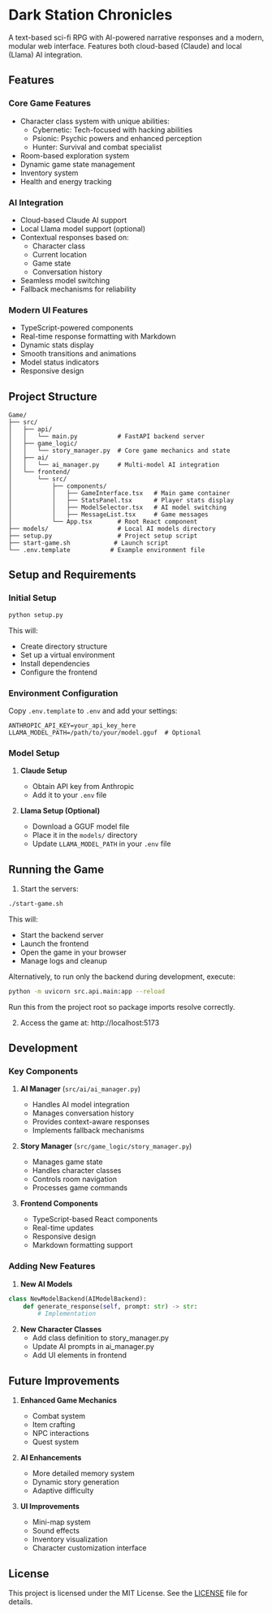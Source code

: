 # Dark Station Chronicles

A text-based sci-fi RPG with AI-powered narrative responses and a modern, modular web interface. Features both cloud-based (Claude) and local (Llama) AI integration.

## Features

### Core Game Features
- Character class system with unique abilities:
  - Cybernetic: Tech-focused with hacking abilities
  - Psionic: Psychic powers and enhanced perception
  - Hunter: Survival and combat specialist
- Room-based exploration system
- Dynamic game state management
- Inventory system
- Health and energy tracking

### AI Integration
- Cloud-based Claude AI support
- Local Llama model support (optional)
- Contextual responses based on:
  - Character class
  - Current location
  - Game state
  - Conversation history
- Seamless model switching
- Fallback mechanisms for reliability

### Modern UI Features
- TypeScript-powered components
- Real-time response formatting with Markdown
- Dynamic stats display
- Smooth transitions and animations
- Model status indicators
- Responsive design

## Project Structure

```
Game/
├── src/
│   ├── api/
│   │   └── main.py           # FastAPI backend server
│   ├── game_logic/
│   │   └── story_manager.py  # Core game mechanics and state
│   ├── ai/
│   │   └── ai_manager.py     # Multi-model AI integration
│   └── frontend/
│       └── src/
│           ├── components/
│           │   ├── GameInterface.tsx   # Main game container
│           │   ├── StatsPanel.tsx      # Player stats display
│           │   ├── ModelSelector.tsx   # AI model switching
│           │   ├── MessageList.tsx     # Game messages
│           └── App.tsx       # Root React component
├── models/                   # Local AI models directory
├── setup.py                  # Project setup script
├── start-game.sh            # Launch script
└── .env.template           # Example environment file
```

## Setup and Requirements

### Initial Setup
```bash
python setup.py
```
This will:
- Create directory structure
- Set up a virtual environment
- Install dependencies
- Configure the frontend

### Environment Configuration
Copy `.env.template` to `.env` and add your settings:
```
ANTHROPIC_API_KEY=your_api_key_here
LLAMA_MODEL_PATH=/path/to/your/model.gguf  # Optional
```

### Model Setup

1. **Claude Setup**
   - Obtain API key from Anthropic
   - Add it to your `.env` file

2. **Llama Setup (Optional)**
   - Download a GGUF model file
   - Place it in the `models/` directory
   - Update `LLAMA_MODEL_PATH` in your `.env` file

## Running the Game

1. Start the servers:
```bash
./start-game.sh
```
This will:
- Start the backend server
- Launch the frontend
- Open the game in your browser
- Manage logs and cleanup

Alternatively, to run only the backend during development, execute:

```bash
python -m uvicorn src.api.main:app --reload
```
Run this from the project root so package imports resolve correctly.

2. Access the game at: http://localhost:5173

## Development

### Key Components

1. **AI Manager** (`src/ai/ai_manager.py`)
   - Handles AI model integration
   - Manages conversation history
   - Provides context-aware responses
   - Implements fallback mechanisms

2. **Story Manager** (`src/game_logic/story_manager.py`)
   - Manages game state
   - Handles character classes
   - Controls room navigation
   - Processes game commands

3. **Frontend Components**
   - TypeScript-based React components
   - Real-time updates
   - Responsive design
   - Markdown formatting support

### Adding New Features

1. **New AI Models**
```python
class NewModelBackend(AIModelBackend):
    def generate_response(self, prompt: str) -> str:
        # Implementation
```

2. **New Character Classes**
   - Add class definition to story_manager.py
   - Update AI prompts in ai_manager.py
   - Add UI elements in frontend

## Future Improvements

1. **Enhanced Game Mechanics**
   - Combat system
   - Item crafting
   - NPC interactions
   - Quest system

2. **AI Enhancements**
   - More detailed memory system
   - Dynamic story generation
   - Adaptive difficulty

3. **UI Improvements**
   - Mini-map system
   - Sound effects
   - Inventory visualization
   - Character customization interface

## License

This project is licensed under the MIT License. See the [LICENSE](LICENSE) file for details.
